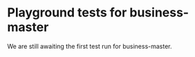 # Playground tests for business-master
We are still awaiting the first test run for business-master.
